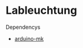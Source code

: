 Lableuchtung
============

Dependencys
  * [arduino-mk](https://github.com/sudar/Arduino-Makefile)

